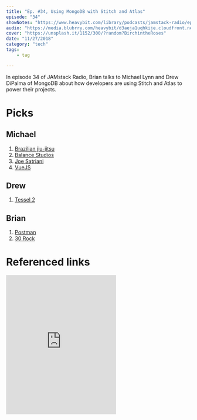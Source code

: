 ```yaml
---
title: "Ep. #34, Using MongoDB with Stitch and Atlas"
episode: "34"
showNotes: "https://www.heavybit.com/library/podcasts/jamstack-radio/ep-34-using-mongodb-with-stitch-and-atlas/"
audio: "https://media.blubrry.com/heavybit/d3aeja1uqhkije.cloudfront.net/podcasts/jamstack-radio/20180920-jamstack-radio-034.mp3"
cover: "https://unsplash.it/1152/300/?random?BirchintheRoses"
date: "11/27/2018"
category: "tech"
tags:
    - tag

---
```


In episode 34 of JAMstack Radio, Brian talks to Michael Lynn and Drew DiPalma of MongoDB about how developers are using Stitch and Atlas to power their projects.

# Picks

## Michael

1. [Brazilian jiu-jitsu](https://en.wikipedia.org/wiki/Brazilian_jiu-jitsu)
2. [Balance Studios](http://www.balancestudios.net)
2. [Joe Satriani](https://open.spotify.com/artist/2yzxX2DI9LFK8VFTyW2zZ8?si=I6y87cR1QmKISXUhkrkh9A)
2. [VueJS](https://vuejs.org/)

## Drew

1. [Tessel 2](https://tessel.io/)

## Brian

1. [Postman](https://www.getpostman.com/)
1. [30 Rock](https://www.nbc.com/30-rock)

# Referenced links

<iframe src="https://open.spotify.com/embed/artist/2yzxX2DI9LFK8VFTyW2zZ8" width="300" height="380" frameborder="0" allowtransparency="true" allow="encrypted-media"></iframe>







